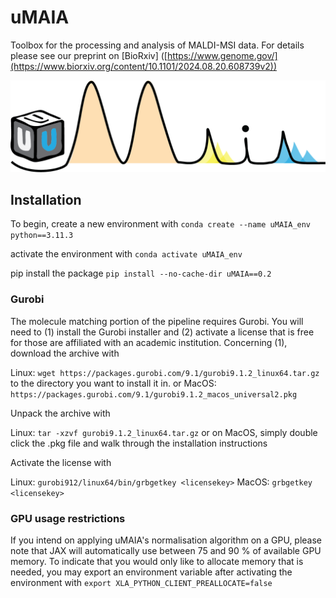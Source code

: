 # uMAIA
Toolbox for the processing and analysis of MALDI-MSI data. For details please see our preprint on [BioRxiv] ([https://www.genome.gov/](https://www.biorxiv.org/content/10.1101/2024.08.20.608739v2))

![alt text](figs/uMaiaLogo.png)


## Installation

To begin, create a new environment with 
`conda create --name uMAIA_env python==3.11.3`

activate the environment with
`conda activate uMAIA_env`

pip install the package
`pip install --no-cache-dir uMAIA==0.2`


### Gurobi
The molecule matching portion of the pipeline requires Gurobi. You will need to (1) install the Gurobi installer and (2) activate a license that is free for those are affiliated with an academic institution. Concerning (1), download the archive with 

Linux:
`wget https://packages.gurobi.com/9.1/gurobi9.1.2_linux64.tar.gz` to the directory you want to install it in.
or MacOS:
`https://packages.gurobi.com/9.1/gurobi9.1.2_macos_universal2.pkg`

Unpack the archive with

Linux:
`tar -xzvf gurobi9.1.2_linux64.tar.gz`
or on MacOS, simply double click the .pkg file and walk through the installation instructions

Activate the license with

Linux:
`gurobi912/linux64/bin/grbgetkey <licensekey>`
MacOS:
`grbgetkey <licensekey>`



### GPU usage restrictions
If you intend on applying uMAIA's normalisation algorithm on a GPU, please note that JAX will automatically use between 75 and 90 % of available GPU memory. To indicate that you would only like to allocate memory that is needed, you may export an environment variable after activating the environment with `export XLA_PYTHON_CLIENT_PREALLOCATE=false`


